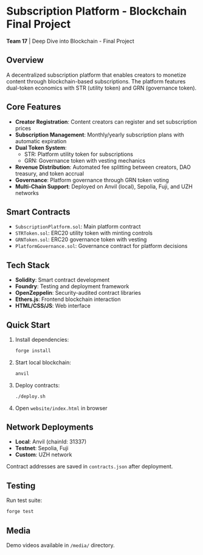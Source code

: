 # Subscription Platform - Blockchain Final Project

**Team 17** | Deep Dive into Blockchain - Final Project

## Overview

A decentralized subscription platform that enables creators to monetize content through blockchain-based subscriptions. The platform features dual-token economics with STR (utility token) and GRN (governance token).

## Core Features

- **Creator Registration**: Content creators can register and set subscription prices
- **Subscription Management**: Monthly/yearly subscription plans with automatic expiration
- **Dual Token System**:
  - STR: Platform utility token for subscriptions
  - GRN: Governance token with vesting mechanics
- **Revenue Distribution**: Automated fee splitting between creators, DAO treasury, and token accrual
- **Governance**: Platform governance through GRN token voting
- **Multi-Chain Support**: Deployed on Anvil (local), Sepolia, Fuji, and UZH networks

## Smart Contracts

- `SubscriptionPlatform.sol`: Main platform contract
- `STRToken.sol`: ERC20 utility token with minting controls
- `GRNToken.sol`: ERC20 governance token with vesting
- `PlatformGovernance.sol`: Governance contract for platform decisions

## Tech Stack

- **Solidity**: Smart contract development
- **Foundry**: Testing and deployment framework
- **OpenZeppelin**: Security-audited contract libraries
- **Ethers.js**: Frontend blockchain interaction
- **HTML/CSS/JS**: Web interface

## Quick Start

1. Install dependencies:

   ```bash
   forge install
   ```

2. Start local blockchain:

   ```bash
   anvil
   ```

3. Deploy contracts:

   ```bash
   ./deploy.sh
   ```

4. Open `website/index.html` in browser

## Network Deployments

- **Local**: Anvil (chainId: 31337)
- **Testnet**: Sepolia, Fuji
- **Custom**: UZH network

Contract addresses are saved in `contracts.json` after deployment.

## Testing

Run test suite:

```bash
forge test
```

## Media

Demo videos available in `/media/` directory.

